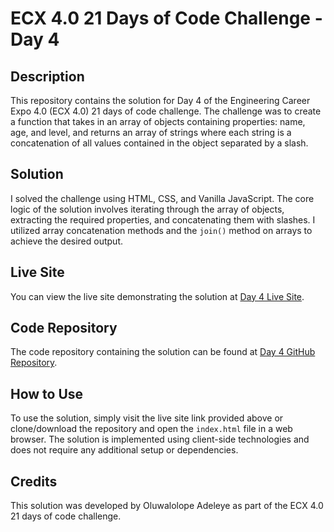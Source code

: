 # ECX 4.0 21 Days of Code Challenge - Day 4

## Description
This repository contains the solution for Day 4 of the Engineering Career Expo 4.0 (ECX 4.0) 21 days of code challenge. The challenge was to create a function that takes in an array of objects containing properties: name, age, and level, and returns an array of strings where each string is a concatenation of all values contained in the object separated by a slash.

## Solution
I solved the challenge using HTML, CSS, and Vanilla JavaScript. The core logic of the solution involves iterating through the array of objects, extracting the required properties, and concatenating them with slashes. I utilized array concatenation methods and the `join()` method on arrays to achieve the desired output.

## Live Site
You can view the live site demonstrating the solution at [Day 4 Live Site](https://oluwalolope.github.io/Day-4).

## Code Repository
The code repository containing the solution can be found at [Day 4 GitHub Repository](https://github.com/Oluwalolope/Day-4).

## How to Use
To use the solution, simply visit the live site link provided above or clone/download the repository and open the `index.html` file in a web browser. The solution is implemented using client-side technologies and does not require any additional setup or dependencies.

## Credits
This solution was developed by Oluwalolope Adeleye as part of the ECX 4.0 21 days of code challenge.